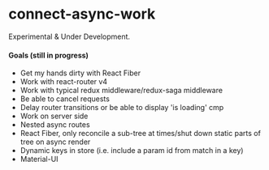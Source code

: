 # connect-async-work

Experimental & Under Development.

#### Goals (still in progress)
- Get my hands dirty with React Fiber
- Work with react-router v4
- Work with typical redux middleware/redux-saga middleware
- Be able to cancel requests
- Delay router transitions or be able to display 'is loading' cmp
- Work on server side
- Nested async routes
- React Fiber, only reconcile a sub-tree at times/shut down static parts of tree on async render
- Dynamic keys in store (i.e. include a param id from match in a key)
- Material-UI